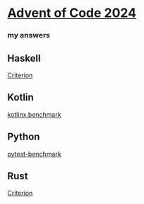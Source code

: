 # [Advent of Code 2024](https://adventofcode.com/2024)
### my answers

## Haskell

[Criterion](aoc2024-bench.html)

## Kotlin

[kotlinx.benchmark](jmh-visualizer/index.html)

## Python

[pytest-benchmark](benchmark.svg)

## Rust

[Criterion](criterion/index.html)
